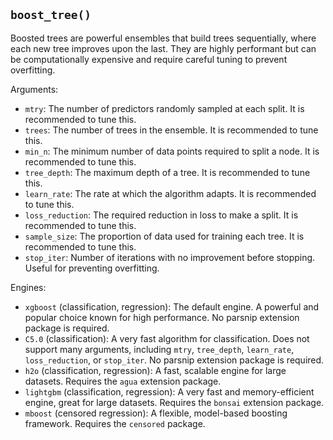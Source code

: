 ## `boost_tree()`

Boosted trees are powerful ensembles that build trees sequentially, where each new tree improves upon the last. They are highly performant but can be computationally expensive and require careful tuning to prevent overfitting.

Arguments:
* `mtry`: The number of predictors randomly sampled at each split. It is recommended to tune this.
* `trees`: The number of trees in the ensemble. It is recommended to tune this.
* `min_n`: The minimum number of data points required to split a node. It is recommended to tune this.
* `tree_depth`: The maximum depth of a tree. It is recommended to tune this.
* `learn_rate`: The rate at which the algorithm adapts. It is recommended to tune this.
* `loss_reduction`: The required reduction in loss to make a split. It is recommended to tune this.
* `sample_size`: The proportion of data used for training each tree. It is recommended to tune this.
* `stop_iter`: Number of iterations with no improvement before stopping. Useful for preventing overfitting.

Engines:
* `xgboost` (classification, regression): The default engine. A powerful and popular choice known for high performance. No parsnip extension package is required.
* `C5.0` (classification): A very fast algorithm for classification. Does not support many arguments, including `mtry`, `tree_depth`, `learn_rate`, `loss_reduction`, or `stop_iter`. No parsnip extension package is required.
* `h2o` (classification, regression): A fast, scalable engine for large datasets. Requires the `agua` extension package.
* `lightgbm` (classification, regression): A very fast and memory-efficient engine, great for large datasets. Requires the `bonsai` extension package.
* `mboost` (censored regression): A flexible, model-based boosting framework. Requires the `censored` package.

